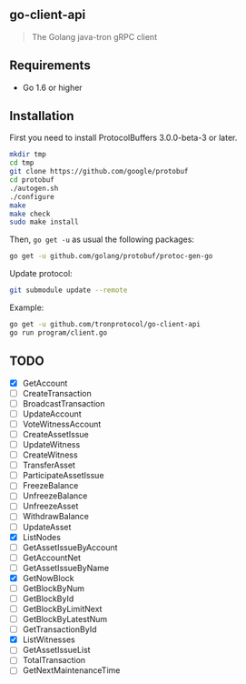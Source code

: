 ## go-client-api

> The Golang java-tron gRPC client

## Requirements

- Go 1.6 or higher

## Installation

First you need to install ProtocolBuffers 3.0.0-beta-3 or later.

```sh
mkdir tmp
cd tmp
git clone https://github.com/google/protobuf
cd protobuf
./autogen.sh
./configure
make
make check
sudo make install
```

Then, `go get -u` as usual the following packages:

```sh
go get -u github.com/golang/protobuf/protoc-gen-go
```

Update protocol:

```sh
git submodule update --remote
```

Example:

```sh
go get -u github.com/tronprotocol/go-client-api
go run program/client.go
```

## TODO

- [x] GetAccount
- [ ] CreateTransaction
- [ ] BroadcastTransaction
- [ ] UpdateAccount
- [ ] VoteWitnessAccount
- [ ] CreateAssetIssue
- [ ] UpdateWitness
- [ ] CreateWitness
- [ ] TransferAsset
- [ ] ParticipateAssetIssue
- [ ] FreezeBalance
- [ ] UnfreezeBalance
- [ ] UnfreezeAsset
- [ ] WithdrawBalance
- [ ] UpdateAsset
- [x] ListNodes
- [ ] GetAssetIssueByAccount
- [ ] GetAccountNet
- [ ] GetAssetIssueByName
- [x] GetNowBlock
- [ ] GetBlockByNum
- [ ] GetBlockById
- [ ] GetBlockByLimitNext
- [ ] GetBlockByLatestNum
- [ ] GetTransactionById
- [x] ListWitnesses
- [ ] GetAssetIssueList
- [ ] TotalTransaction
- [ ] GetNextMaintenanceTime
